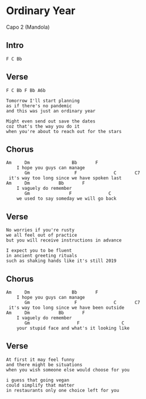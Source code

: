 # Ordinary Year

Capo 2 (Mandola)

## Intro

	F C Bb

## Verse

	F C Bb F Bb A6b

	Tomorrow I'll start planning
	as if there's no pandemic
	and this was just an ordinary year

	Might even send out save the dates
	coz that's the way you do it
	when you're about to reach out for the stars

## Chorus

	Am     Dm                Bb       F
	    I hope you guys can manage
	       Gm                 F              C       C7
	 it's way too long since we have spoken last
	Am     Dm           Bb       F
	    I vaguely do remember
	       Gm               F              C
	    we used to say someday we will go back

## Verse

	No worries if you're rusty
	we all feel out of practice
	but you will receive instructions in advance

	I expect you to be fluent
	in ancient greeting rituals
	such as shaking hands like it's still 2019

## Chorus

	Am     Dm                Bb       F
	    I hope you guys can manage
	       Gm                 F              C       C7
	 it's way too long since we have been outside
	Am     Dm           Bb       F
	    I vaguely do remember
	       Gm                  F                C
	    your stupid face and what's it looking like
	
## Verse

	At first it may feel funny
	and there might be situations
	when you wish someone else would choose for you
	
	i guess that going vegan
	could simplify that matter
	in restaurants only one choice left for you
